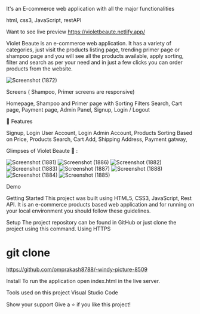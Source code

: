 
It's an E-commerce web application with all the major functionalities

html,
css3,
JavaScript,
restAPI

Want to see live preview https://violetbeaute.netlify.app/

Violet Beaute is an e-commerce web application. It has a variety of categories, just visit the products listing page, trending primer page or shampoo page and you will see all the products available, apply sorting, filter and search as per your need and in just a few clicks you can order products from the website.

![Screenshot (1872)](https://github.com/omprakash8788/-windy-picture-8509/assets/73363392/afd32d66-2e47-482a-b3a8-91db79e8774d)


Screens ( Shampoo, Primer screens are responsive)

Homepage,
 Shampoo and Primer page with Sorting Filters Search,
 Cart page,
 Payment page,
 Admin Panel,
 Signup, Login / Logout


🚀 Features

Signup, Login User Account,
 Login Admin Account,
 Products Sorting Based on Price,
 Products Search,
 Cart Add,
 Shipping Address,
 Payment gatway,


Glimpses of Violet Beaute 🙈 :

![Screenshot (1881)](https://github.com/omprakash8788/-windy-picture-8509/assets/73363392/605855a0-88de-4697-b93c-7e79b3784e12)
![Screenshot (1886)](https://github.com/omprakash8788/-windy-picture-8509/assets/73363392/4cf622ee-4892-484e-ae18-9ddb2e1aafb6)
![Screenshot (1882)](https://github.com/omprakash8788/-windy-picture-8509/assets/73363392/cd468f5f-aa80-4a99-a129-6b0b2cbefac4)
![Screenshot (1883)](https://github.com/omprakash8788/-windy-picture-8509/assets/73363392/b7bb7a1e-cf8c-4c93-b380-d5d1e1c2323c)
![Screenshot (1887)](https://github.com/omprakash8788/-windy-picture-8509/assets/73363392/6bc91a87-0b2d-466d-b160-7f9b9126c331)
![Screenshot (1888)](https://github.com/omprakash8788/-windy-picture-8509/assets/73363392/9b2f4e20-7170-4fde-a7ad-20579088adfa)
![Screenshot (1884)](https://github.com/omprakash8788/-windy-picture-8509/assets/73363392/f9424524-194d-4bef-becd-c5512ca7939a)
![Screenshot (1885)](https://github.com/omprakash8788/-windy-picture-8509/assets/73363392/3200c691-bdd0-4b9c-9ed3-0b1cb960bb43)


Demo


Getting Started
This project was built using HTML5, CSS3, JavaScript, Rest API. It is an e-commerce products based web application and for running on your local environment you should follow these guidelines.

Setup
The project repository can be found in GitHub or just clone the project using this command.
Using HTTPS

# git clone 
https://github.com/omprakash8788/-windy-picture-8509

Install
To run the application open index.html in the live server.

Tools used on this project
Visual Studio Code

Show your support
Give a ⭐️ if you like this project!
